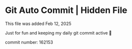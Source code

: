 # Git Auto Commit | Hidden File

This file was added Feb 12, 2025

Just for fun and keeping my daily git commit active 🤪

commit number: 162153
